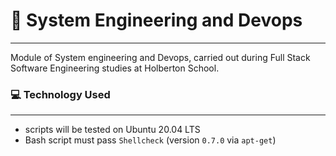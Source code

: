 # 🚀 System Engineering and Devops
***
Module of System engineering and Devops, carried out during Full Stack Software Engineering studies at Holberton School.

### 💻 Technology Used
***
* scripts will be tested on Ubuntu 20.04 LTS
* Bash script must pass `Shellcheck` (version `0.7.0` via `apt-get`)

